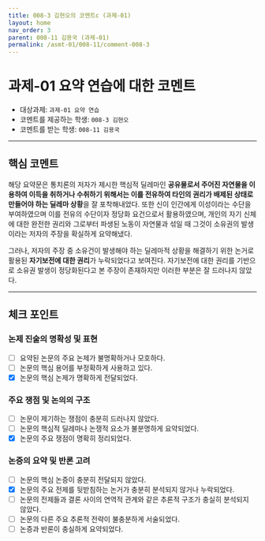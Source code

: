 ```yaml
---
title: 008-3 김현오의 코멘트c (과제-01) 
layout: home
nav_order: 3
parent: 008-11 김용국 (과제-01)
permalink: /asmt-01/008-11/comment-008-3
---
```


# 과제-01 요약 연습에 대한 코멘트

- 대상과제: `과제-01 요약 연습`
- 코멘트를 제공하는 학생: `008-3 김현오` 
- 코멘트를 받는 학생: `008-11 김용국` 

---

## 핵심 코멘트

해당 요약문은 통치론의 저자가 제시한 핵심적 딜레마인 **공유물로서 주어진 자연물을 이용하여 이득을 취하거나 수취하기 위해서는 이를 전유하여 타인의 권리가 배제된 상태로 만들어야 하는 딜레마 상황**을 잘 포착해내었다. 또한 신이 인간에게 이성이라는 수단을 부여하였으며 이를 전유의 수단이자 정당화 요건으로서 활용하였으며, 개인의 자기 신체에 대한 완전한 권리와 그로부터 파생된 노동이 자연물과 섞일 때 그것이 소유권의 발생이라는 저자의 주장을 확실하게 요약해냈다.

그러나, 저자의 주장 중 소유건이 발생해야 하는 딜레마적 상황을 해결하기 위한 논거로 활용된 **자기보전에 대한 권리**가 누락되었다고 보여진다. 자기보전에 대한 권리를 기반으로 소유권 발생이 정당화된다고 본 주장이 존재하지만 이러한 부분은 잘 드러나지 않았다.

---

## 체크 포인트

### 논제 진술의 명확성 및 표현  
- [ ] 요약된 논문의 주요 논제가 불명확하거나 모호하다.  
- [ ] 논문의 핵심 용어를 부정확하게 사용하고 있다.  
- [x] 논문의 핵심 논제가 명확하게 전달되었다.  

### 주요 쟁점 및 논의의 구조  
- [ ] 논문이 제기하는 쟁점이 충분히 드러나지 않았다.  
- [ ] 논문의 핵심적 딜레마나 논쟁적 요소가 불분명하게 요약되었다.  
- [x] 논문의 주요 쟁점이 명확히 정리되었다.  

### 논증의 요약 및 반론 고려  
- [ ] 논문의 핵심 논증이 충분히 전달되지 않았다.  
- [x] 논문의 주요 전제를 뒷받침하는 논거가 충분히 분석되지 않거나 누락되었다.  
- [ ] 논문의 전제들과 결론 사이의 연역적 관계와 같은 추론적 구조가 충실히 분석되지 않았다.  
- [ ] 논문의 다른 주요 추론적 전략이 불충분하게 서술되었다.
- [ ] 논증과 반론이 충실하게 요약되었다. 